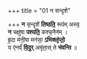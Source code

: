 +++
title = "01 न सन्दृशे"

+++
**न** स॒न्दृशे॑ **तिष्ठति॒** रूप॑म् अस्य॒  
**न** चक्षु॑षा **पश्यति॒** कश्च॒नैन॑म् ।  
हृ॒दा म॑नी॒षा मन॑सा॒ **ऽभिक्लृ॑प्तो॒**  
य ए॑नव्ँ **वि॒दुर्** अमृ॑ता॒स् ते **भ॑वन्ति** ॥